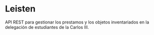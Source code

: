 # Leisten

API REST para gestionar los prestamos y los objetos inventariados en la delegación de estudiantes de la Carlos III.
